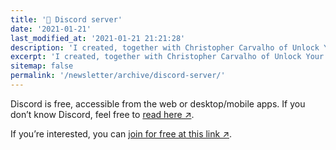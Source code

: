 ```yaml
---
title: '📝 Discord server'
date: '2021-01-21'
last_modified_at: '2021-01-21 21:21:28'
description: 'I created, together with Christopher Carvalho of Unlock Your Sound, the Discord server “DIY Music Makers”.'
excerpt: 'I created, together with Christopher Carvalho of Unlock Your Sound, the Discord server “DIY Music Makers”. It’s a fantastic opportunity to exchange opinions, ideas, ask for advice or find new potential collaborators, all around the world.'
sitemap: false
permalink: '/newsletter/archive/discord-server/'
---
```

Discord is free, accessible from the web or desktop/mobile apps. If you don’t know Discord, feel free to [read here ↗︎](https://discord.com/safety/360044149331-What-is-Discord).

If you’re interested, you can [join for free at this link ↗︎](https://discord.gg/c4nsxVy).
